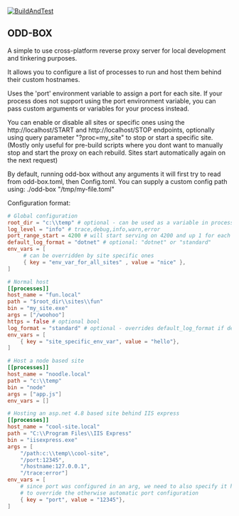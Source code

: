 [![BuildAndTest](https://github.com/OlofBlomqvist/odd-box/actions/workflows/rust.yml/badge.svg)](https://github.com/OlofBlomqvist/odd-box/actions/workflows/rust.yml)

## ODD-BOX

A simple to use cross-platform reverse proxy server for local development and tinkering purposes.

It allows you to configure a list of processes to run and host them behind their custom hostnames.

Uses the 'port' environment variable to assign a port for each site. If your process does not support using the port environment variable, you can pass custom arguments or variables for your process instead.

You can enable or disable all sites or specific ones using the http://localhost/START and http://localhost/STOP endpoints, optionally using query parameter "?proc=my_site" to stop or start a specific site.
(Mostly only useful for pre-build scripts where you dont want to manually stop and start the proxy on each rebuild. Sites start automatically again on the next request) 

By default, running odd-box without any arguments it will first try to read from odd-box.toml, then Config.toml.
You can supply a custom config path using: ./odd-box "/tmp/my-file.toml"

Configuration format:

```toml
# Global configuration
root_dir = "c:\\temp" # optional - can be used as a variable in process paths
log_level = "info" # trace,debug,info,warn,error
port_range_start = 4200 # will start serving on 4200 and up 1 for each site
default_log_format = "dotnet" # optional: "dotnet" or "standard"
env_vars = [
     # can be overridden by site specific ones
     { key = "env_var_for_all_sites" , value = "nice" }, 
]

# Normal host
[[processes]]
host_name = "fun.local"
path = "$root_dir\\sites\\fun"
bin = "my_site.exe"
args = ["/woohoo"]
https = false # optional bool
log_format = "standard" # optional - overrides default_log_format if defined
env_vars = [
    { key = "site_specific_env_var", value = "hello"},
]

# Host a node based site
[[processes]]
host_name = "noodle.local"
path = "c:\\temp"
bin = "node"
args = ["app.js"]
env_vars = []

# Hosting an asp.net 4.8 based site behind IIS express 
[[processes]]
host_name = "cool-site.local"
path = "C:\\Program Files\\IIS Express"
bin = "iisexpress.exe"
args = [ 
    "/path:c:\\temp\\cool-site", 
    "/port:12345",
    "/hostname:127.0.0.1",
    "/trace:error"]
env_vars = [
    # since port was configured in an arg, we need to also specify it here
    # to override the otherwise automatic port configuration
    { key = "port", value = "12345"},
]


```
